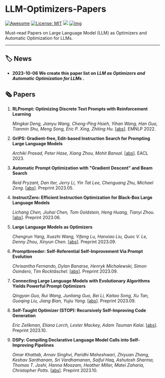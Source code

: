 # LLM-Optimizers-Papers

[![Awesome](https://camo.githubusercontent.com/64f8905651212a80869afbecbf0a9c52a5d1e70beab750dea40a994fa9a9f3c6/68747470733a2f2f617765736f6d652e72652f62616467652e737667)](https://github.com/AGI-Edgerunners/LLM-Optimizers-Papers) [![License: MIT](https://camo.githubusercontent.com/fd551ba4b042d89480347a0e74e31af63b356b2cac1116c7b80038f41b04a581/68747470733a2f2f696d672e736869656c64732e696f2f62616467652f4c6963656e73652d4d49542d677265656e2e737667)](https://opensource.org/licenses/MIT) <img src="https://img.shields.io/github/last-commit/tensorflow/tensorflow.svg"/> [![img](https://camo.githubusercontent.com/eafac29b763e18c4d80c680d6a179f348cfa2afbc8d3a45642df19fd580d2404/68747470733a2f2f696d672e736869656c64732e696f2f62616467652f5052732d57656c636f6d652d726564)](https://camo.githubusercontent.com/eafac29b763e18c4d80c680d6a179f348cfa2afbc8d3a45642df19fd580d2404/68747470733a2f2f696d672e736869656c64732e696f2f62616467652f5052732d57656c636f6d652d726564)

Must-read Papers on Large Language Model (LLM) as Optimizers and Automatic Optimization for LLMs.

---

## 🏷️ News

- **2023-10-06 We create this paper list on *LLM as Optimizers and Automatic Optimization for LLMs* .**

## 🗞️ Papers

1. **RLPrompt: Optimizing Discrete Text Prompts with Reinforcement Learning**

   *Mingkai Deng, Jianyu Wang, Cheng-Ping Hsieh, Yihan Wang, Han Guo, Tianmin Shu, Meng Song, Eric P. Xing, Zhiting Hu.* [[abs](https://arxiv.org/abs/2205.12548)]. EMNLP 2022.

1. **GrIPS: Gradient-free, Edit-based Instruction Search for Prompting Large Language Models**

   *Archiki Prasad, Peter Hase, Xiang Zhou, Mohit Bansal.* [[abs](https://arxiv.org/abs/2203.07281)]. EACL 2023.

1. **Automatic Prompt Optimization with "Gradient Descent" and Beam Search**

   *Reid Pryzant, Dan Iter, Jerry Li, Yin Tat Lee, Chenguang Zhu, Michael Zeng.* [[abs](https://arxiv.org/abs/2305.03495)]. Preprint 2023.05.

1. **InstructZero: Efficient Instruction Optimization for Black-Box Large Language Models**

   *Lichang Chen, Jiuhai Chen, Tom Goldstein, Heng Huang, Tianyi Zhou.* [[abs](https://arxiv.org/abs/2306.03082)]. Preprint 2023.06.

1. **Large Language Models as Optimizers**

   *Chengrun Yang, Xuezhi Wang, Yifeng Lu, Hanxiao Liu, Quoc V. Le, Denny Zhou, Xinyun Chen.* [[abs](https://arxiv.org/abs/2309.03409)]. Preprint 2023.09.

1. **Promptbreeder: Self-Referential Self-Improvement Via Prompt Evolution**

   *Chrisantha Fernando, Dylan Banarse, Henryk Michalewski, Simon Osindero, Tim Rocktäschel.* [[abs](https://arxiv.org/abs/2309.16797)]. Preprint 2023.09.

1. **Connecting Large Language Models with Evolutionary Algorithms Yields Powerful Prompt Optimizers**

   *Qingyan Guo, Rui Wang, Junliang Guo, Bei Li, Kaitao Song, Xu Tan, Guoqing Liu, Jiang Bian, Yujiu Yang.* [[abs](https://arxiv.org/abs/2309.08532)]. Preprint 2023.09.

1. **Self-Taught Optimizer (STOP): Recursively Self-Improving Code Generation**

   *Eric Zelikman, Eliana Lorch, Lester Mackey, Adam Tauman Kalai.* [[abs](https://arxiv.org/abs/2310.02304)]. Preprint 2023.10.

1. **DSPy: Compiling Declarative Language Model Calls into Self-Improving Pipelines**

   *Omar Khattab, Arnav Singhvi, Paridhi Maheshwari, Zhiyuan Zhang, Keshav Santhanam, Sri Vardhamanan, Saiful Haq, Ashutosh Sharma, Thomas T. Joshi, Hanna Moazam, Heather Miller, Matei Zaharia, Christopher Potts.* [[abs](https://arxiv.org/abs/2310.03714)]. Preprint 2023.10.

